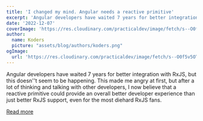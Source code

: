 ```yaml
---
title: 'I changed my mind. Angular needs a reactive primitive'
excerpt: 'Angular developers have waited 7 years for better integration with RxJS, but this doesn''t seem to be happening. This made me angry at first, but after a lot of thinking and talking with other developers, I now believe that a reactive primitive could provide an overall better developer experience than just better RxJS support, even for the most diehard RxJS fans.'
date: '2022-12-07'
coverImage: 'https://res.cloudinary.com/practicaldev/image/fetch/s--O0f5v5OT--/c_imagga_scale,f_auto,fl_progressive,h_420,q_auto,w_1000/https://dev-to-uploads.s3.amazonaws.com/uploads/articles/r0sp4s3rfdpt5jop4nx0.png'
author:
  name: Koders
  picture: "assets/blog/authors/koders.png"
ogImage:
  url: 'https://res.cloudinary.com/practicaldev/image/fetch/s--O0f5v5OT--/c_imagga_scale,f_auto,fl_progressive,h_420,q_auto,w_1000/https://dev-to-uploads.s3.amazonaws.com/uploads/articles/r0sp4s3rfdpt5jop4nx0.png'
---
```


Angular developers have waited 7 years for better integration with RxJS, but this doesn''t seem to be happening. This made me angry at first, but after a lot of thinking and talking with other developers, I now believe that a reactive primitive could provide an overall better developer experience than just better RxJS support, even for the most diehard RxJS fans.

[Read more](https://dev.to/this-is-angular/i-changed-my-mind-angular-needs-a-reactive-primitive-n2g)

